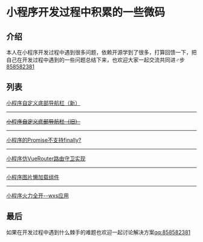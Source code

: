 # 小程序开发过程中积累的一些微码

## 介绍

本人在小程序开发过程中遇到很多问题，依赖开源学到了很多，打算回馈一下，把自己在开发过程中遇到的一些问题总结下来，也欢迎大家一起交流共同进♂步[858582381](http://wpa.qq.com/msgrd?v=3&uin=858582381)

## 列表

[小程序自定义底部导航栏（新）](./custom-tabbar-new)

***

[~~小程序自定义底部导航栏（旧）~~](./custom-tabbar)

***

[小程序的Promise不支持finally?](./promise-polyfill)

*** 

[小程序仿VueRouter路由守卫实现](./router-defend)

*** 

[小程序图片懒加载组件](./lazy-image)

***

[小程序火力全开--wxs应用](./wxs-helpers)

## 最后

如果在开发过程中遇到什么棘手的难题也欢迎一起讨论解决方案[qq:858582381](http://wpa.qq.com/msgrd?v=3&uin=858582381)